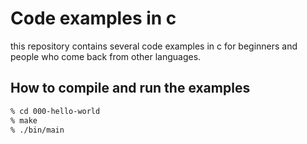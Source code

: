 Code examples in c
==================
this repository contains several code examples in c for beginners and people
who come back from other languages.

How to compile and run the examples
-----------------------------------
``` bash
% cd 000-hello-world
% make
% ./bin/main
```
